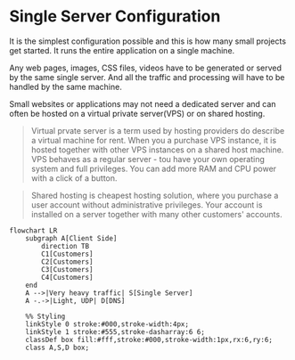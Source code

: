 # Single Server Configuration

It is the simplest configuration possible and this is how many small projects get started. It runs the entire application on a single machine.

Any web pages, images, CSS files, videos have to be generated or served by the same single server. And all the traffic and processing will have to be handled by the same machine.

Small websites or applications may not need a dedicated server and can often be hosted on a virtual private server(VPS) or on shared hosting.

> Virtual prvate server is a term used by hosting providers do describe a virtual machine for rent. When you a purchase VPS instance, it is hosted together with other VPS instances on a shared host machine. VPS behaves as a regular server - tou have your own operating system and full privileges. You can add more RAM and CPU power with a click of a button.

> Shared hosting is cheapest hosting solution, where you purchase a user account without administrative privileges. Your account is installed on a server together with many other customers' accounts.

```mermaid
flowchart LR
    subgraph A[Client Side]
        direction TB
        C1[Customers]
        C2[Customers]
        C3[Customers]
        C4[Customers]
    end
    A -->|Very heavy traffic| S[Single Server]
    A -.->|Light, UDP| D[DNS]

    %% Styling
    linkStyle 0 stroke:#000,stroke-width:4px;
    linkStyle 1 stroke:#555,stroke-dasharray:6 6;
    classDef box fill:#fff,stroke:#000,stroke-width:1px,rx:6,ry:6;
    class A,S,D box;
```
